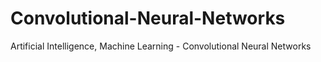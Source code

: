 # Convolutional-Neural-Networks
Artificial Intelligence, Machine Learning - Convolutional Neural Networks
